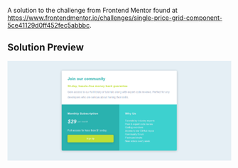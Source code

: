 A solution to the challenge from Frontend Mentor found at https://www.frontendmentor.io/challenges/single-price-grid-component-5ce41129d0ff452fec5abbbc.

## Solution Preview

![Alt text](design.png?raw=true "Image")